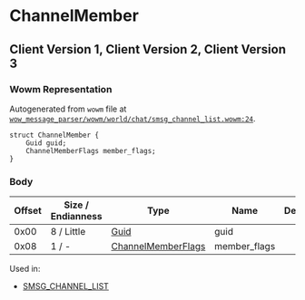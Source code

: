 # ChannelMember

## Client Version 1, Client Version 2, Client Version 3

### Wowm Representation

Autogenerated from `wowm` file at [`wow_message_parser/wowm/world/chat/smsg_channel_list.wowm:24`](https://github.com/gtker/wow_messages/tree/main/wow_message_parser/wowm/world/chat/smsg_channel_list.wowm#L24).
```rust,ignore
struct ChannelMember {
    Guid guid;
    ChannelMemberFlags member_flags;
}
```
### Body

| Offset | Size / Endianness | Type | Name | Description | Comment |
| ------ | ----------------- | ---- | ---- | ----------- | ------- |
| 0x00 | 8 / Little | [Guid](../types/packed-guid.md) | guid |  |  |
| 0x08 | 1 / - | [ChannelMemberFlags](channelmemberflags.md) | member_flags |  |  |


Used in:
* [SMSG_CHANNEL_LIST](smsg_channel_list.md)


